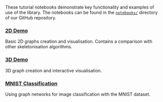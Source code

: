 
These tutorial notebooks demonstrate key functionality and examples of use of the library. The notebooks can be found in the [`notebooks/`](https://github.com/alexandrainst/sn-graph/blob/main/notebooks/) directory of our GitHub repository.

### [2D Demo](demo_sn-graph.ipynb)
Basic 2D graphs creation and visualisation. Contains a comparison with other skeletonisation algorithms.

### [3D Demo](3D_demo.ipynb)
3D graph creation and interactive visualisation.

### [MNIST Classification](mnist_classification.ipynb)
Using graph networks for image classification with the MNIST dataset.
